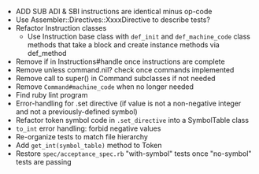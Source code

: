 - ADD SUB ADI & SBI instructions are identical minus op-code
- Use Assembler::Directives::XxxxDirective to describe tests?
- Refactor Instruction classes
    - Use Instruction base class with `def_init` and
      `def_machine_code` class methods that take a block and create
      instance methods via def_method
- Remove if in Instructions#handle once instructions are complete
- Remove unless command.nil? check once commands implemented
- Remove call to super() in Command subclasses if not needed
- Remove `Command#machine_code` when no longer needed
- Find ruby lint program
- Error-handling for .set directive (if value is not a non-negative
  integer and not a previously-defined symbol)
- Refactor token symbol code in `.set_directive` into a
  SymbolTable class
- `to_int` error handling:  forbid negative values
- Re-organize tests to match file hierarchy
- Add `get_int(symbol_table)` method to Token
- Restore `spec/acceptance_spec.rb` "with-symbol" tests once
  "no-symbol" tests are passing
